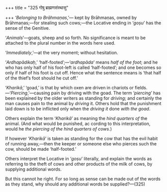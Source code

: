 +++
title = "325 गोषु ब्राह्मणसंस्थासु"

+++
‘*Belonging to Brāhmaṇas*,’— kept by Brāhmaṇas, owned by Brāhmaṇas;—for
stealing such cows;—the Locative ending in ‘*goṣu*’ has the sense of the
Genitive.

‘*Animals*’—goats, sheep and so forth. No significance is meant to be
attached to the plural number in the words here used.

‘*Immediately*,’—at the very moment; without hesitation.

‘*Ardhapādikaḥ*,’ ‘half-footed’;—‘*ardhapāda*’ means *half of the foot*;
and he who has only half of his foot-left is called ‘half-footed’; and
one becomes so only if half of his foot is cut off. Hence what the
sentence means is ‘that half of the thief’s foot should he cut off.’

‘*Kharikā*,’ ‘goad,’ is that by which oxen are driven in chariots or
fields.—‘*Piercing*,’—causing pain by driving with the goad. The term
‘*piercing*’ has been explained by the older writers as standing for
*driving*; and certainly the man causes pain to the animal by *driving*
it. Others hold that the punishment laid down is to be inflicted only
when the *driving it* done *with the goad*.

Others explain the term ‘*Kharikā*’ as meaning the *hind quarters of*
the animal. (And what would be punished, ac cording to this
interpretation, would he *the piercing of the hind* *quarters of cows*.)

If however ‘*Kharikā*’ is taken as standing for the cow that has the
evil habit of running away,—then the keeper or someone else who pierces
such the cow, should be made ‘half-footed.’

Others interpret the Locative in ‘*goṣu*’ literally, and explain the
words as referring to the theft of cows and other products of the milk
of cows, by supplying additional words.

But this cannot he right. For so long as sense can be made out of the
words as they stand, why should any additional words be supplied?—(325)


